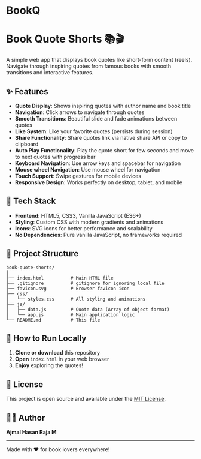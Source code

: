 # BookQ

# Book Quote Shorts 📚🎬

A simple web app that displays book quotes like short-form content (reels). Navigate through inspiring quotes from famous books with smooth transitions and interactive features.

## ✨ Features

- **Quote Display**: Shows inspiring quotes with author name and book title
- **Navigation**: Click arrows to navigate through quotes
- **Smooth Transitions**: Beautiful slide and fade animations between quotes
- **Like System**: Like your favorite quotes (persists during session)
- **Share Functionality**: Share quotes link via native share API or copy to clipboard
- **Auto Play Functionality**: Play the quote short for few seconds and move to next quotes with progress bar
- **Keyboard Navigation**: Use arrow keys and spacebar for navigation
- **Mouse wheel Navigation**: Use mouse wheel for navigation
- **Touch Support**: Swipe gestures for mobile devices
- **Responsive Design**: Works perfectly on desktop, tablet, and mobile

## 🚀 Tech Stack

- **Frontend**: HTML5, CSS3, Vanilla JavaScript (ES6+)
- **Styling**: Custom CSS with modern gradients and animations
- **Icons**: SVG icons for better performance and scalability
- **No Dependencies**: Pure vanilla JavaScript, no frameworks required

## 📁 Project Structure

```
book-quote-shorts/
│
├── index.html          # Main HTML file
├── .gitignore          # gitignore for ignoring local file
├── favicon.svg         # Browser favicon icon
├── css/
│   └── styles.css      # All styling and animations
├── js/
│   ├── data.js         # Quote data (Array of object format)
│   └── app.js          # Main application logic
└── README.md           # This file
```

## 🎯 How to Run Locally

1. **Clone or download** this repository
2. **Open** `index.html` in your web browser
3. **Enjoy** exploring the quotes!

## 📄 License

This project is open source and available under the [MIT License](LICENSE).


## 👨‍💻 Author

**Ajmal Hasan Raja M**

---

Made with ❤️ for book lovers everywhere!

